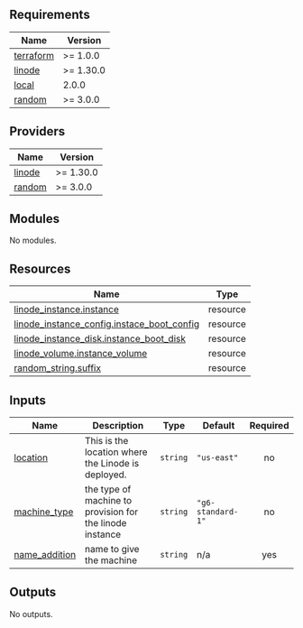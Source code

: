 <!-- BEGIN_TF_DOCS -->
## Requirements

| Name | Version |
|------|---------|
| <a name="requirement_terraform"></a> [terraform](#requirement\_terraform) | >= 1.0.0 |
| <a name="requirement_linode"></a> [linode](#requirement\_linode) | >= 1.30.0 |
| <a name="requirement_local"></a> [local](#requirement\_local) | 2.0.0 |
| <a name="requirement_random"></a> [random](#requirement\_random) | >= 3.0.0 |

## Providers

| Name | Version |
|------|---------|
| <a name="provider_linode"></a> [linode](#provider\_linode) | >= 1.30.0 |
| <a name="provider_random"></a> [random](#provider\_random) | >= 3.0.0 |

## Modules

No modules.

## Resources

| Name | Type |
|------|------|
| [linode_instance.instance](https://registry.terraform.io/providers/linode/linode/latest/docs/resources/instance) | resource |
| [linode_instance_config.instace_boot_config](https://registry.terraform.io/providers/linode/linode/latest/docs/resources/instance_config) | resource |
| [linode_instance_disk.instance_boot_disk](https://registry.terraform.io/providers/linode/linode/latest/docs/resources/instance_disk) | resource |
| [linode_volume.instance_volume](https://registry.terraform.io/providers/linode/linode/latest/docs/resources/volume) | resource |
| [random_string.suffix](https://registry.terraform.io/providers/hashicorp/random/latest/docs/resources/string) | resource |

## Inputs

| Name | Description | Type | Default | Required |
|------|-------------|------|---------|:--------:|
| <a name="input_location"></a> [location](#input\_location) | This is the location where the Linode is deployed. | `string` | `"us-east"` | no |
| <a name="input_machine_type"></a> [machine\_type](#input\_machine\_type) | the type of machine to provision for the linode instance | `string` | `"g6-standard-1"` | no |
| <a name="input_name_addition"></a> [name\_addition](#input\_name\_addition) | name to give the machine | `string` | n/a | yes |

## Outputs

No outputs.
<!-- END_TF_DOCS -->